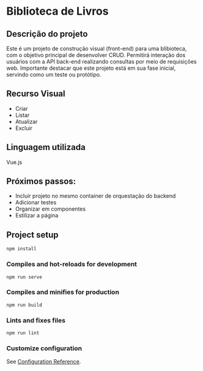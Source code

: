 # Biblioteca de Livros 

## Descrição do projeto

Este é um projeto de construção visual (front-end) para uma blibioteca, com o objetivo principal de desenvolver CRUD. Permitirá interação dos usuários com a API back-end realizando consultas por meio de requisições web. Importante destacar que este projeto está em sua fase inicial, servindo como um teste ou protótipo.

## Recurso Visual

- Criar 
- Listar 
- Atualizar 
- Excluir

## Linguagem utilizada

  Vue.js

## Próximos passos:

- Incluir projeto no mesmo container de orquestação do backend
- Adicionar testes
- Organizar em componentes
- Estilizar a página


## Project setup
```
npm install
```

### Compiles and hot-reloads for development
```
npm run serve
```

### Compiles and minifies for production
```
npm run build
```

### Lints and fixes files
```
npm run lint
```

### Customize configuration
See [Configuration Reference](https://cli.vuejs.org/config/).
